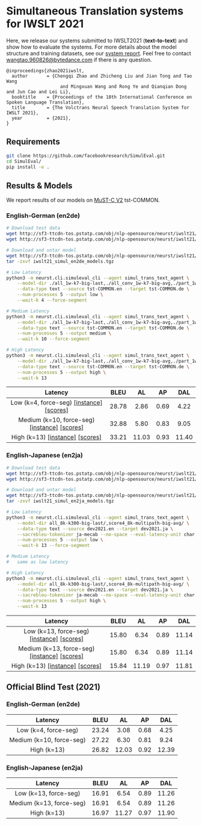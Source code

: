 # Simultaneous Translation systems for IWSLT 2021 

Here, we release our systems submitted to IWSLT2021 (**text-to-text**) and show how to evaluate the systems. For more details about the model structure and training datasets, see our [system report](https://arxiv.org/abs/2105.07319). Feel free to contact [wangtao.960826@bytedance.com](wangtao.960826@bytedance.com) if there is any question.
```
@inproceedings{zhao2021iwslt,
  author       = {Chengqi Zhao and Zhicheng Liu and Jian Tong and Tao Wang 
                    and Mingxuan Wang and Rong Ye and Qianqian Dong and Jun Cao and Lei Li},
  booktitle    = {Proceedings of the 18th International Conference on Spoken Language Translation},
  title        = {The Volctrans Neural Speech Translation System for IWSLT 2021},
  year         = {2021},
}

```

## Requirements
```bash
git clone https://github.com/facebookresearch/SimulEval.git
cd SimulEval/
pip install -e .
```

## Results & Models
We report results of our models on [MuST-C V2](https://ict.fbk.eu/must-c/) tst-COMMON. 

### English-German (en2de)

```bash
# Download test data
wget http://sf3-ttcdn-tos.pstatp.com/obj/nlp-opensource/neurst/iwslt21/simul/en2de/tst-COMMON.en
wget http://sf3-ttcdn-tos.pstatp.com/obj/nlp-opensource/neurst/iwslt21/simul/en2de/tst-COMMON.de

# Download and untar model
wget http://sf3-ttcdn-tos.pstatp.com/obj/nlp-opensource/neurst/iwslt21/simul/en2de/iwslt21_simul_en2de_models.tgz
tar -zxvf iwslt21_simul_en2de_models.tgz

# Low Latency
python3 -m neurst.cli.simuleval_cli --agent simul_trans_text_agent \
    --model-dir ./all_1w-k7-big-last,./all_conv_1w-k7-big-avg,./part_1w-k7-big-avg/ \
    --data-type text --source tst-COMMON.en --target tst-COMMON.de \
    --num-processes 5 --output low \
    --wait-k 4 --force-segment 

# Medium Latency
python3 -m neurst.cli.simuleval_cli --agent simul_trans_text_agent \
    --model-dir ./all_1w-k7-big-last,./all_conv_1w-k7-big-avg,./part_1w-k7-big-avg/ \
    --data-type text --source tst-COMMON.en --target tst-COMMON.de \
    --num-processes 5 --output medium \
    --wait-k 10 --force-segment 

# High Latency
python3 -m neurst.cli.simuleval_cli --agent simul_trans_text_agent \
    --model-dir ./all_1w-k7-big-last,./all_conv_1w-k7-big-avg,./part_1w-k7-big-avg/ \
    --data-type text --source tst-COMMON.en --target tst-COMMON.de \
    --num-processes 5 --output high \
    --wait-k 13
```

|  Latency                 | BLEU  | AL    | AP   | DAL   |
|:------------------------:|:-----:|:-----:|:----:|:-----:|
| Low (k=4, force-seg) [[instance]](http://sf3-ttcdn-tos.pstatp.com/obj/nlp-opensource/neurst/iwslt21/simul/en2de/instances.log.low) [[scores]](http://sf3-ttcdn-tos.pstatp.com/obj/nlp-opensource/neurst/iwslt21/simul/en2de/scores.low)  | 28.78 | 2.86  | 0.69 | 4.22  |
| Medium (k=10, force-seg) [[instance]](http://sf3-ttcdn-tos.pstatp.com/obj/nlp-opensource/neurst/iwslt21/simul/en2de/instances.log.medium) [[scores]](http://sf3-ttcdn-tos.pstatp.com/obj/nlp-opensource/neurst/iwslt21/simul/en2de/scores.medium) | 32.88 | 5.80  | 0.83 | 9.05  |
| High (k=13) [[instance]](http://sf3-ttcdn-tos.pstatp.com/obj/nlp-opensource/neurst/iwslt21/simul/en2de/instances.log.high) [[scores]](http://sf3-ttcdn-tos.pstatp.com/obj/nlp-opensource/neurst/iwslt21/simul/en2de/scores.high) | 33.21 | 11.03 | 0.93 | 11.40 |


### English-Japanese (en2ja)

```bash
# Download test data
wget http://sf3-ttcdn-tos.pstatp.com/obj/nlp-opensource/neurst/iwslt21/simul/en2ja/dev2021.en
wget http://sf3-ttcdn-tos.pstatp.com/obj/nlp-opensource/neurst/iwslt21/simul/en2ja/dev2021.en

# Download and untar model
wget http://sf3-ttcdn-tos.pstatp.com/obj/nlp-opensource/neurst/iwslt21/simul/en2ja/iwslt21_simul_en2ja_models.tgz
tar -zxvf iwslt21_simul_en2ja_models.tgz

# Low Latency
python3 -m neurst.cli.simuleval_cli --agent simul_trans_text_agent \
    --model-dir all_8k-k300-big-last/,score4_8k-multipath-big-avg/ \
    --data-type text --source dev2021.en --target dev2021.ja \
    --sacrebleu-tokenizer ja-mecab --no-space --eval-latency-unit char \
    --num-processes 5 --output low \
    --wait-k 13 --force-segment 

# Medium Latency
#   same as low latency 

# High Latency
python3 -m neurst.cli.simuleval_cli --agent simul_trans_text_agent \
    --model-dir all_8k-k300-big-last/,score4_8k-multipath-big-avg/ \
    --data-type text --source dev2021.en --target dev2021.ja \
    --sacrebleu-tokenizer ja-mecab --no-space --eval-latency-unit char \
    --num-processes 5 --output high \
    --wait-k 13
```

|  Latency                 | BLEU  | AL    | AP   | DAL   |
|:------------------------:|:-----:|:-----:|:----:|:-----:|
| Low (k=13, force-seg) [[instance]](http://sf3-ttcdn-tos.pstatp.com/obj/nlp-opensource/neurst/iwslt21/simul/en2ja/instances.log.low) [[scores]](http://sf3-ttcdn-tos.pstatp.com/obj/nlp-opensource/neurst/iwslt21/simul/en2ja/scores.low)  | 15.80 | 6.34  | 0.89 | 11.14  |
| Medium (k=13, force-seg) [[instance]](http://sf3-ttcdn-tos.pstatp.com/obj/nlp-opensource/neurst/iwslt21/simul/en2ja/instances.log.low) [[scores]](http://sf3-ttcdn-tos.pstatp.com/obj/nlp-opensource/neurst/iwslt21/simul/en2ja/scores.low) | 15.80 | 6.34  | 0.89 | 11.14  |
| High (k=13) [[instance]](http://sf3-ttcdn-tos.pstatp.com/obj/nlp-opensource/neurst/iwslt21/simul/en2ja/instances.log.high) [[scores]](http://sf3-ttcdn-tos.pstatp.com/obj/nlp-opensource/neurst/iwslt21/simul/en2ja/scores.high) | 15.84 | 11.19 | 0.97 | 11.81 |


## Official Blind Test (2021)

### English-German (en2de)

|  Latency                 | BLEU  | AL    | AP   | DAL   |
|:------------------------:|:-----:|:-----:|:----:|:-----:|
| Low (k=4, force-seg) | 23.24 | 3.08  | 0.68 | 4.25  |
| Medium (k=10, force-seg) | 27.22 | 6.30  | 0.81 | 9.24  |
| High (k=13) | 26.82 | 12.03 | 0.92 | 12.39 |


### English-Japanese (en2ja)
 
|  Latency                 | BLEU  | AL    | AP   | DAL   |
|:------------------------:|:-----:|:-----:|:----:|:-----:|
| Low (k=13, force-seg) | 16.91 | 6.54  | 0.89 | 11.26  |
| Medium (k=13, force-seg) | 16.91 | 6.54  | 0.89 | 11.26  |
| High (k=13) | 16.97 | 11.27 | 0.97 | 11.90 |
